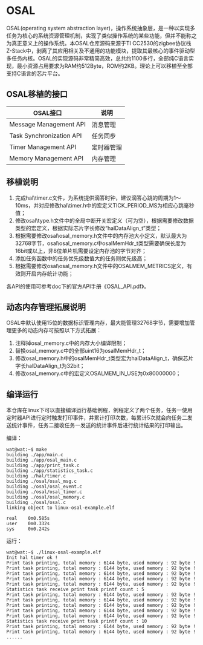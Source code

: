 # OSAL

OSAL(operating system abstraction layer)，操作系统抽象层，是一种以实现多任务为核心的系统资源管理机制，实现了类似操作系统的某些功能，但并不能称之为真正意义上的操作系统。本OSAL仓库源码来源于TI CC2530的zigbee协议栈Z-Stack中，剥离了其应用相关及不通用的功能模块，提取其最核心的事件驱动型多任务内核。OSAL的实现源码非常精简高效，总共约1100多行，全部纯C语言实现，最小资源占用要求为RAM约512Byte，ROM约2KB。理论上可以移植至全部支持C语言的芯片平台。

## OSAL移植的接口

| OSAL接口 | 说明 |
| -- | -- |
| Message Management API | 消息管理 |
| Task Synchronization API | 任务同步 |
| Timer Management API | 定时器管理 |
| Memory Management API | 内存管理 |

## 移植说明

1. 完成hal\timer.c文件，为系统提供滴答时钟，建议滴答心跳的周期为1～10ms，并对应修改hal\timer.h中的宏定义TICK_PERIOD_MS为相应心跳毫秒值；
2. 修改osal\type.h文件中的全局中断开关宏定义（可为空），根据需要修改数据类型的宏定义，根据实际芯片字长修改“halDataAlign_t”类型；
3. 根据需要修改osal\osal_memory.h文件中的内存池大小定义，默认最大为32768字节，osal\osal_memory.c中osalMemHdr_t类型需要确保长度为16bit或以上，非8位单片机需要设定内存池的字节对齐；
4. 添加任务函数中的任务优先级数值大的任务则优先级高；
5. 根据需要修改osal\osal_memory.h文件中的OSALMEM_METRICS定义，有效则开启内存统计功能；

各API的使用可参考doc下的官方API手册《OSAL_API.pdf》。

## 动态内存管理拓展说明

OSAL中默认使用15位的数据标识管理内存，最大能管理32768字节，需要增加管理更多的动态内存可按照以下方式拓展：

1. 注释掉osal_memory.c中的内存大小编译限制；
2. 替换osal_memory.c中的全部uint16为osalMemHdr_t；
3. 修改osal_memory.h中的osalMemHdr_t类型宏为halDataAlign_t，确保芯片字长halDataAlign_t为32bit；
4. 修改osal_memory.c中的宏定义OSALMEM_IN_USE为0x80000000；

## 编译运行

本仓库在linux下可以直接编译运行基础例程，例程定义了两个任务，任务一使用定时器API进行定时触发打印事件，并累计打印次数，每累计5次就会向任务二发送统计事件，任务二接收任务一发送的统计事件后进行统计结果的打印输出。

编译：

```shell
wat@wat:~$ make
building ./app/main.c
building ./app/osal_main.c
building ./app/print_task.c
building ./app/statistics_task.c
building ./hal/timer.c
building ./osal/osal_msg.c
building ./osal/osal_event.c
building ./osal/osal_timer.c
building ./osal/osal_memory.c
building ./osal/osal.c
linking object to linux-osal-example.elf

real    0m0.585s
user    0m0.332s
sys     0m0.242s
```

运行：

```shell
wat@wat:~$ ./linux-osal-example.elf
Init hal timer ok !
Print task printing, total memory : 6144 byte, used memory : 92 byte !
Print task printing, total memory : 6144 byte, used memory : 92 byte !
Print task printing, total memory : 6144 byte, used memory : 92 byte !
Print task printing, total memory : 6144 byte, used memory : 92 byte !
Print task printing, total memory : 6144 byte, used memory : 92 byte !
Statistics task receive print task printf count : 5
Print task printing, total memory : 6144 byte, used memory : 92 byte !
Print task printing, total memory : 6144 byte, used memory : 92 byte !
Print task printing, total memory : 6144 byte, used memory : 92 byte !
Print task printing, total memory : 6144 byte, used memory : 92 byte !
Print task printing, total memory : 6144 byte, used memory : 92 byte !
Statistics task receive print task printf count : 10
Print task printing, total memory : 6144 byte, used memory : 92 byte !
Print task printing, total memory : 6144 byte, used memory : 92 byte !
......
```
